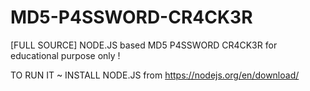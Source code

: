 # MD5-P4SSWORD-CR4CK3R
[FULL SOURCE] NODE.JS based MD5 P4SSWORD CR4CK3R for educational purpose only !

TO RUN IT ~ INSTALL NODE.JS from https://nodejs.org/en/download/
